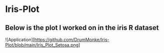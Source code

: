 # Iris-Plot

## Below is the plot I worked on in the iris R dataset
![Application][https://github.com/DrumMonke/Iris-Plot/blob/main/Iris_Plot_Setosa.png]
